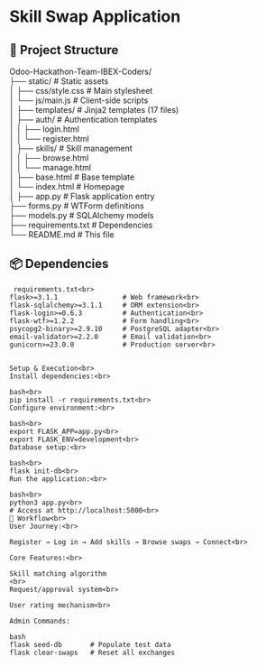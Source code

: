 # Skill Swap Application<br>

## 📁 Project Structure<br>

Odoo-Hackathon-Team-IBEX-Coders/<br>
├── static/ # Static assets<br>
│ ├── css/style.css # Main stylesheet<br>
│ └── js/main.js # Client-side scripts<br>
│
├── templates/ # Jinja2 templates (17 files)<br>
│ ├── auth/ # Authentication templates<br>
│ │ ├── login.html<br>
│ │ └── register.html<br>
│ ├── skills/ # Skill management<br>
│ │ ├── browse.html<br>
│ │ └── manage.html<br>
│ ├── base.html # Base template<br>
│ └── index.html # Homepage<br>
│
├── app.py # Flask application entry<br>
├── forms.py # WTForm definitions<br>
├── models.py # SQLAlchemy models<br>
├── requirements.txt # Dependencies<br>
└── README.md # This file<br>




## 📦 Dependencies<br>
```python<br>
 requirements.txt<br>
flask>=3.1.1                # Web framework<br>
flask-sqlalchemy>=3.1.1     # ORM extension<br>
flask-login>=0.6.3          # Authentication<br>
flask-wtf>=1.2.2            # Form handling<br>
psycopg2-binary>=2.9.10     # PostgreSQL adapter<br>
email-validator>=2.2.0      # Email validation<br>
gunicorn>=23.0.0            # Production server<br>


Setup & Execution<br>
Install dependencies:<br>

bash<br>
pip install -r requirements.txt<br>
Configure environment:<br>

bash<br>
export FLASK_APP=app.py<br>
export FLASK_ENV=development<br>
Database setup:<br>

bash<br>
flask init-db<br>
Run the application:<br>

bash<br>
python3 app.py<br>
# Access at http://localhost:5000<br>
🔄 Workflow<br>
User Journey:<br>

Register → Log in → Add skills → Browse swaps → Connect<br>

Core Features:<br>

Skill matching algorithm
<br>
Request/approval system<br>

User rating mechanism<br>

Admin Commands:

bash
flask seed-db       # Populate test data
flask clear-swaps   # Reset all exchanges
